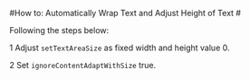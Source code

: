 #How to: Automatically Wrap Text and Adjust Height of Text #

Following the steps below: 

1 Adjust `setTextAreaSize` as fixed width and height value 0. 

2 Set `ignoreContentAdaptWithSize` true. 

